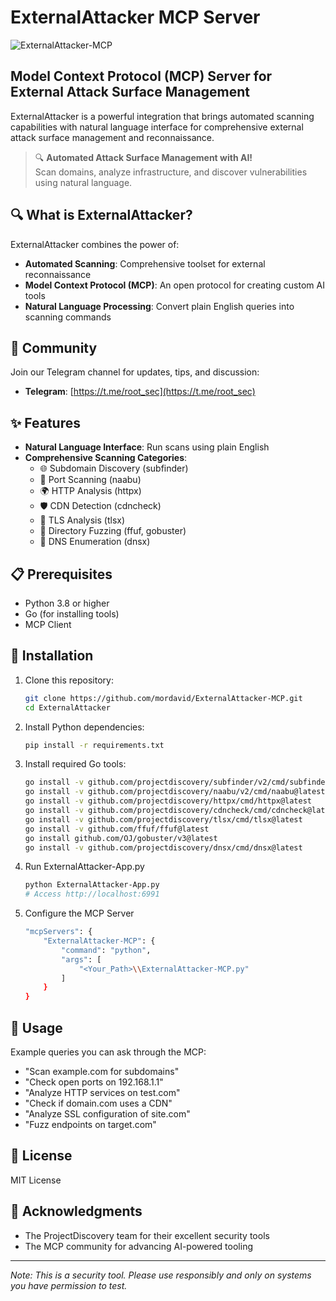 # ExternalAttacker MCP Server

![ExternalAttacker-MCP](/images/ExternalAttacker-MCP-Banner.png)

## Model Context Protocol (MCP) Server for External Attack Surface Management

ExternalAttacker is a powerful integration that brings automated scanning capabilities with natural language interface for comprehensive external attack surface management and reconnaissance.

> 🔍 **Automated Attack Surface Management with AI!**  
> Scan domains, analyze infrastructure, and discover vulnerabilities using natural language.

## 🔍 What is ExternalAttacker?

ExternalAttacker combines the power of:

* **Automated Scanning**: Comprehensive toolset for external reconnaissance
* **Model Context Protocol (MCP)**: An open protocol for creating custom AI tools
* **Natural Language Processing**: Convert plain English queries into scanning commands

## 📱 Community

Join our Telegram channel for updates, tips, and discussion:
- **Telegram**: [https://t.me/root_sec](https://t.me/root_sec)

## ✨ Features

* **Natural Language Interface**: Run scans using plain English
* **Comprehensive Scanning Categories**:
  * 🌐 Subdomain Discovery (subfinder)
  * 🔢 Port Scanning (naabu)
  * 🌍 HTTP Analysis (httpx)
  * 🛡️ CDN Detection (cdncheck)
  * 🔐 TLS Analysis (tlsx)
  * 📁 Directory Fuzzing (ffuf, gobuster)
  * 📝 DNS Enumeration (dnsx)

## 📋 Prerequisites

* Python 3.8 or higher
* Go (for installing tools)
* MCP Client

## 🔧 Installation

1. Clone this repository:
    ```bash
    git clone https://github.com/mordavid/ExternalAttacker-MCP.git
    cd ExternalAttacker
    ```

2. Install Python dependencies:
   ```bash
   pip install -r requirements.txt
   ```

3. Install required Go tools:
   ```bash
   go install -v github.com/projectdiscovery/subfinder/v2/cmd/subfinder@latest
   go install -v github.com/projectdiscovery/naabu/v2/cmd/naabu@latest
   go install -v github.com/projectdiscovery/httpx/cmd/httpx@latest
   go install -v github.com/projectdiscovery/cdncheck/cmd/cdncheck@latest
   go install -v github.com/projectdiscovery/tlsx/cmd/tlsx@latest
   go install -v github.com/ffuf/ffuf@latest
   go install github.com/OJ/gobuster/v3@latest
   go install -v github.com/projectdiscovery/dnsx/cmd/dnsx@latest
   ```

4. Run ExternalAttacker-App.py
    ```bash
    python ExternalAttacker-App.py
    # Access http://localhost:6991
    ```

5. Configure the MCP Server
    ```bash
    "mcpServers": {
        "ExternalAttacker-MCP": {
            "command": "python",
            "args": [
                "<Your_Path>\\ExternalAttacker-MCP.py"
            ]
        }
    }
    ```

## 🚀 Usage

Example queries you can ask through the MCP:

* "Scan example.com for subdomains"
* "Check open ports on 192.168.1.1"
* "Analyze HTTP services on test.com"
* "Check if domain.com uses a CDN"
* "Analyze SSL configuration of site.com"
* "Fuzz endpoints on target.com"

## 📜 License

MIT License

## 🙏 Acknowledgments

* The ProjectDiscovery team for their excellent security tools
* The MCP community for advancing AI-powered tooling

---

_Note: This is a security tool. Please use responsibly and only on systems you have permission to test._